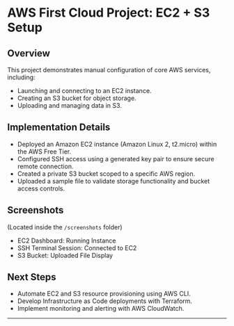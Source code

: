 # AWS First Cloud Project: EC2 + S3 Setup

## Overview
This project demonstrates manual configuration of core AWS services, including:
- Launching and connecting to an EC2 instance.
- Creating an S3 bucket for object storage.
- Uploading and managing data in S3.

## Implementation Details
- Deployed an Amazon EC2 instance (Amazon Linux 2, t2.micro) within the AWS Free Tier.
- Configured SSH access using a generated key pair to ensure secure remote connection.
- Created a private S3 bucket scoped to a specific AWS region.
- Uploaded a sample file to validate storage functionality and bucket access controls.

## Screenshots
(Located inside the `/screenshots` folder)
- EC2 Dashboard: Running Instance
- SSH Terminal Session: Connected to EC2
- S3 Bucket: Uploaded File Display

## Next Steps
- Automate EC2 and S3 resource provisioning using AWS CLI.
- Develop Infrastructure as Code deployments with Terraform.
- Implement monitoring and alerting with AWS CloudWatch.

---
